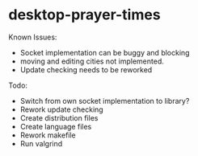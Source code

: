 # desktop-prayer-times

Known Issues:
- Socket implementation can be buggy and blocking
- moving and editing cities not implemented.
- Update checking needs to be reworked


Todo:
- Switch from own socket implementation to library?
- Rework update checking
- Create distribution files
- Create language files
- Rework makefile
- Run valgrind
